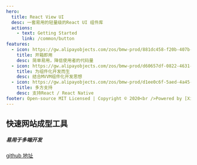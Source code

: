 ```yaml
---
hero:
  title: React View UI
  desc: 一套易用的轻量级的React UI 组件库
  actions:
    - text: Getting Started
      link: /common/button
features:
  - icon: https://gw.alipayobjects.com/zos/bmw-prod/881dc458-f20b-407b-947a-95104b5ec82b/k79dm8ih_w144_h144.png
    title: 开箱即用
    desc: 简单易用，降低使用者的代码量
  - icon: https://gw.alipayobjects.com/zos/bmw-prod/d60657df-0822-4631-9d7c-e7a869c2f21c/k79dmz3q_w126_h126.png
    title: 为组件化开发而生
    desc: 结合MVVM组件化开发思想
  - icon: https://gw.alipayobjects.com/zos/bmw-prod/d1ee0c6f-5aed-4a45-a507-339a4bfe076c/k7bjsocq_w144_h144.png
    title: 多方支持
    desc: 支持React / React Native
footer: Open-source MIT Licensed | Copyright © 2020<br />Powered by [Xin Feng](https://github.com/fengxinhhh/React-View-UI-fs)
---
```


## 快速网站成型工具

##### 易用于多端开发

<a href="https://github.com/fengxinhhh/React-View-UI-fs">github 地址</a>
